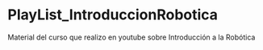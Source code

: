 # PlayList_IntroduccionRobotica
Material del curso que realizo en youtube sobre Introducción a la Robótica
